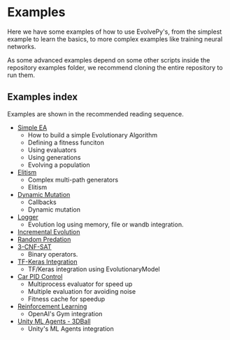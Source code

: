 # Examples

Here we have some examples of how to use EvolvePy's, from the simplest example to learn the basics, to more complex examples like training neural networks.

As some advanced examples depend on some other scripts inside the repository examples folder, we recommend cloning the entire repository to run them.

## Examples index

Examples are shown in the recommended reading sequence.

- [Simple EA](https://github.com/EltonCN/evolvepy/blob/main/examples/Simple%20EA.ipynb)
  - How to build a simple Evolutionary Algorithm
  - Defining a fitness funciton
  - Using evaluators
  - Using generations
  - Evolving a population
- [Elitism](https://github.com/EltonCN/evolvepy/blob/main/examples/Elitism.ipynb)
  - Complex multi-path generators
  - Elitism
- [Dynamic Mutation](https://github.com/EltonCN/evolvepy/blob/main/examples/Dynamic%20Mutation.ipynb)
  - Callbacks
  - Dynamic mutation
- [Logger](https://github.com/EltonCN/evolvepy/blob/main/examples/Logger.ipynb)
  - Evolution log using memory, file or wandb integration.
- [Incremental Evolution](https://github.com/EltonCN/evolvepy/blob/main/examples/Incremental%20Evolution.ipynb)
- [Random Predation](https://github.com/EltonCN/evolvepy/blob/main/examples/Random%20Predation.ipynb)
- [3-CNF-SAT](https://github.com/EltonCN/evolvepy/blob/main/examples/3-CNF-SAT.ipynb) 
  - Binary operators.
- [TF-Keras Integration](https://github.com/EltonCN/evolvepy/blob/main/examples/TF-Keras%20Integration.ipynb)
  - TF/Keras integration using EvolutionaryModel
- [Car PID Control](https://github.com/EltonCN/evolvepy/blob/main/examples/Car%20PID%20Control.ipynb)
  - Multiprocess evaluator for speed up
  - Multiple evaluation for avoiding noise
  - Fitness cache for speedup
- [Reinforcement Learning](https://github.com/EltonCN/evolvepy/blob/main/examples/Reinforcement%20Learning.ipynb)
  - OpenAI's Gym integration 
- [Unity ML Agents - 3DBall](https://github.com/EltonCN/evolvepy/blob/main/examples/Unity%20ML%20Agents%20-%203DBall.ipynb)
  - Unity's ML Agents integration